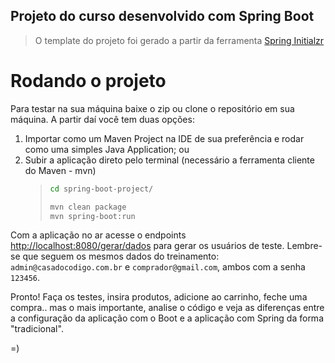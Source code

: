 ## Projeto do curso desenvolvido com Spring Boot

> O template do projeto foi gerado a partir da ferramenta [Spring Initialzr](https://start.spring.io/)

# Rodando o projeto

Para testar na sua máquina baixe o zip ou clone o repositório em sua máquina. A partir daí você tem duas opções:

1. Importar como um Maven Project na IDE de sua preferência e rodar como uma simples Java Application; ou
1. Subir a aplicação direto pelo terminal (necessário a ferramenta cliente do Maven - mvn)
    > ``` bash
    > cd spring-boot-project/
    > 
    > mvn clean package
    > mvn spring-boot:run
    > ```

Com a aplicação no ar acesse o endpoints [http://localhost:8080/gerar/dados](http://localhost:8080/gerar/dados) para gerar os usuários de teste. Lembre-se que seguem os mesmos dados do treinamento: `admin@casadocodigo.com.br` e `comprador@gmail.com`, ambos com a senha `123456`.

Pronto! Faça os testes, insira produtos, adicione ao carrinho, feche uma compra.. mas o mais importante, analise o código e veja as diferenças entre a configuração da aplicação com o Boot e a aplicação com Spring da forma "tradicional".  

=)